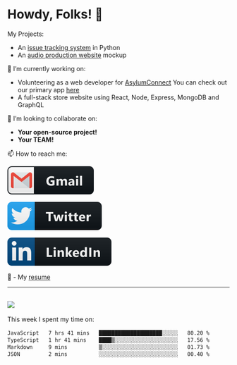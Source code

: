 # Howdy, Folks! 👋

My Projects:
  - An [issue tracking system](https://flask-its.herokuapp.com) in Python
  - An [audio production website](https://jasonwoodsmusic.now.sh) mockup
  
  
🔭 I’m currently working on:

  - Volunteering as a web developer for [AsylumConnect](https://asylumconnect.org)
    You can check out our primary app [here](https://catalog.asylumconnect.org)
  - A full-stack store website using React, Node, Express, MongoDB and GraphQL

  
👯 I’m looking to collaborate on:

  - <strong>Your open-source project!</strong>
  - <strong>Your TEAM!</strong>

📫 How to reach me:

  [<img src="https://github.com/jrrlokken/jrrlokken/blob/master/svg/social/gmail.svg" alt="html" style="vertical-align:top, margin:4px">](mailto:jrrlokken@gmail.com)
  
  [<img src="https://github.com/jrrlokken/jrrlokken/blob/master/svg/social/twitter.svg" alt="html" style="vertical-align:top, margin:4px">](https://twitter.com/joshualokken)
  
  [<img src="https://github.com/jrrlokken/jrrlokken/blob/master/svg/social/linkedin.svg" alt="html" style="vertical-align:top, margin:4px">](https://linkedin.com/in/joshualokken)

🔭 - My [resume](https://velocv.com/jrrlokken)

*************

<br />
<img height="180em" src="https://github-readme-stats.vercel.app/api?username=jrrlokken&show_icons=true&hide_border=true&&count_private=true&include_all_commits=true" />

 This week I spent my time on:
<!--START_SECTION:waka-->
```text
JavaScript   7 hrs 41 mins   ████████████████████░░░░░   80.20 % 
TypeScript   1 hr 41 mins    ████▒░░░░░░░░░░░░░░░░░░░░   17.56 % 
Markdown     9 mins          ▒░░░░░░░░░░░░░░░░░░░░░░░░   01.73 % 
JSON         2 mins          ░░░░░░░░░░░░░░░░░░░░░░░░░   00.40 % 
```
<!--END_SECTION:waka-->
